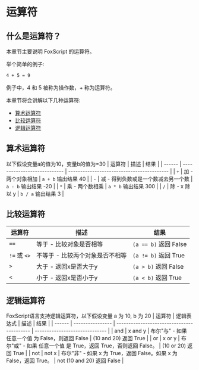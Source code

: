 # 运算符

## 什么是运算符？
本章节主要说明 FoxScript 的运算符。

举个简单的例子:

```vb
4 + 5 = 9
```

例子中，4 和 5 被称为操作数，+ 称为运算符。

本章节将会讲解以下几种运算符:
 - [算术运算符](#算术运算符)
 - [比较运算符](#比较运算符)
 - [逻辑运算符](#逻辑运算符)

## 算术运算符
以下假设变量a的值为10，变量b的值为=30
| 运算符 | 描述                         | 结果                                       |
| ------ | ---------------------------- | ------------------------------------------ |
| `+`    | 加 - 两个对象相加            | `a + b` 输出结果 40                        |
| `-`    | 减 - 得到负数或是一个数减去另一个数 | `a - b` 输出结果 -20                       |
| `*`    | 乘 - 两个数相乘 | `a * b` 输出结果 300                       |
| `/`    | 除 - x 除以 y                 | `b / a` 输出结果 3                       |

## 比较运算符
| 运算符 | 描述                               | 结果                           |
| ------ | ---------------------------------- | ------------------------------ |
| `==`   | 等于 - 比较对象是否相等            | `(a == b)` 返回 False        |
| `!=` 或 `<>`   | 不等于 - 比较两个对象是否不相等    | `(a != b)` 返回 True         |
| `>`    | 大于 - 返回x是否大于y              | `(a > b)` 返回 False         |
| `<`    | 小于 - 返回x是否小于y              | `(a < b)` 返回 True          |
## 逻辑运算符
FoxScript语言支持逻辑运算符，以下假设变量 a 为 10, b 为 20
| 运算符 | 逻辑表达式       | 描述                                       | 结果                           |
| ------ | ---------------- | ------------------------------------------ | ------------------------------ |
| and    | x and y          | 布尔"与" - 如果 任意一个值 为 False，则返回 False | (10 and 20) 返回 True            |
| or     | x or y           | 布尔"或" - 如果 任意一个值 是 True，返回 True，否则返回 False。  | (10 or 20) 返回 True             |
| not    | not x            | 布尔"非" - 如果 x 为 True，返回 False。如果 x 为 False，返回 True。 | not (10 and 20) 返回 False      |
